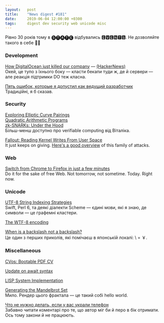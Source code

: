 ```yaml
---
layout:   post
title:    "News digest #181"
date:     2019-06-04 12:00:00 +0300
tags:     digest dev security web unicode misc
---
```


Рівно 30 років тому в 🅢🅣🅐🅣🅔 відбувались 🅴🆅🅴🅽🆃🆂. Не дозволяйте такого в себе 🙏🏻

### Development

[How DigitalOcean just killed our company](https://twitter.com/w3Nicolas/status/1134529316904153089) — [(HackerNews)](https://news.ycombinator.com/item?id=20064169)<br/>
Окей, це тупо з їхнього боку — класти бекапи туди ж, де й сервери — але реакція підтримки DO теж класна.

[Пять ошибок, которые я допустил как ведущий разработчик](https://habr.com/ru/post/454306/)<br/>
Традиційні, я б сказав.

### Security

[Exploring Elliptic Curve Pairings](https://medium.com/@VitalikButerin/exploring-elliptic-curve-pairings-c73c1864e627)<br/>
[Quadratic Arithmetic Programs](https://medium.com/@VitalikButerin/quadratic-arithmetic-programs-from-zero-to-hero-f6d558cea649)<br/>
[zk-SNARKs: Under the Hood](https://medium.com/@VitalikButerin/zk-snarks-under-the-hood-b33151a013f6)<br/>
Більш-менш доступно про verifiable computing від Віталіка.

[Fallout: Reading Kernel Writes From User Space](https://arxiv.org/abs/1905.12701)<br/>
It just keeps on giving. [Here's a good overview](https://arxiv.org/abs/1811.05441) of this family of attacks.

### Web

[Switch from Chrome to Firefox in just a few minutes](https://www.mozilla.org/en-US/firefox/switch/)<br/>
Do it for the sake of free Web. Not tomorrow, not sometime. Today. Right now.

### Unicode

[UTF-8 String Indexing Strategies](https://nullprogram.com/blog/2019/05/29/)<br/>
Swift, Perl 6, та деякі діалекти Scheme — єдині мови, які я знаю, де символи — це графемні кластери.

[The WTF-8 encoding](https://simonsapin.github.io/wtf-8/)

[When is a backslash not a backslash?](http://archives.miloush.net/michkap/archive/2005/09/17/469941.html)<br/>
Це один з перших приколів, які помічаєш в японській локалі: \ = ￥.

### Miscellaneous

[CVos: Bootable PDF CV](https://github.com/devplayer0/cvos)

[Update on await syntax](https://boats.gitlab.io/blog/post/await-decision-ii/)

[LISP System Implementation](https://www.t3x.org/lsi/index.html)

[Generating the Mandelbrot Set](https://scionofbytes.me/misc/generating-mandelbrot-fractals/)<br/>
Мило. Рендер цього фрактала — це такий собі hello world.

[Что не нужно делать, если у вас украли телефон](https://habr.com/ru/post/454190/)<br/>
Забавно читати коментарі про те, що автор міг би й перо в бік отримати. Ось тому закони й не працюють.
